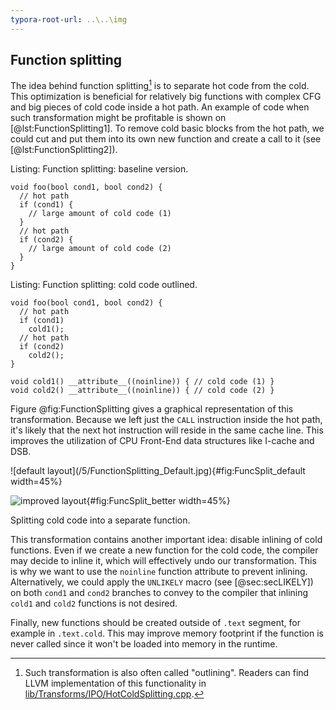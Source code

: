 ```yaml
---
typora-root-url: ..\..\img
---
```


## Function splitting 

The idea behind function splitting[^13] is to separate hot code from the cold. This optimization is beneficial for relatively big functions with complex CFG and big pieces of cold code inside a hot path. An example of code when such transformation might be profitable is shown on [@lst:FunctionSplitting1]. To remove cold basic blocks from the hot path, we could cut and put them into its own new function and create a call to it (see [@lst:FunctionSplitting2]).

Listing: Function splitting: baseline version.

~~~~ {#lst:FunctionSplitting1 .cpp}
void foo(bool cond1, bool cond2) {
  // hot path
  if (cond1) {
    // large amount of cold code (1)
  }
  // hot path
  if (cond2) {
    // large amount of cold code (2)
  }
}
~~~~~~~~~~~~~~~~~~~~~~~~~~~~~~~~~~~~~~~~~~~~~~~~~

Listing: Function splitting: cold code outlined.

~~~~ {#lst:FunctionSplitting2 .cpp}
void foo(bool cond1, bool cond2) {
  // hot path
  if (cond1)
    cold1(); 
  // hot path
  if (cond2)
    cold2(); 
}

void cold1() __attribute__((noinline)) { // cold code (1) }
void cold2() __attribute__((noinline)) { // cold code (2) }
~~~~~~~~~~~~~~~~~~~~~~~~~~~~~~~~~~~~~~~~~~~~~~~~~

Figure @fig:FunctionSplitting gives a graphical representation of this transformation. Because we left just the `CALL` instruction inside the hot path, it's likely that the next hot instruction will reside in the same cache line. This improves the utilization of CPU Front-End data structures like I-cache and DSB.

<div id="fig:FunctionSplitting">
![default layout](/5/FunctionSplitting_Default.jpg){#fig:FuncSplit_default width=45%}

![improved layout](/5/FunctionSplitting_Improved.jpg){#fig:FuncSplit_better width=45%}

Splitting cold code into a separate function.
</div>

This transformation contains another important idea: disable inlining of cold functions. Even if we create a new function for the cold code, the compiler may decide to inline it, which will effectively undo our transformation. This is why we want to use the `noinline` function attribute to prevent inlining. Alternatively, we could apply the `UNLIKELY` macro (see [@sec:secLIKELY]) on both `cond1` and `cond2` branches to convey to the compiler that inlining `cold1` and `cold2` functions is not desired.

Finally, new functions should be created outside of `.text` segment, for example in `.text.cold`. This may improve memory footprint if the function is never called since it won't be loaded into memory in the runtime.

[^13]: Such transformation is also often called "outlining". Readers can find LLVM implementation of this functionality in [lib/Transforms/IPO/HotColdSplitting.cpp](http://llvm.org/doxygen/HotColdSplitting_8cpp_source.html).
